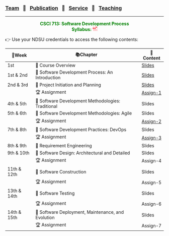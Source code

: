 ### [Team](stamlab.md) &nbsp;&nbsp;🌴&nbsp;&nbsp; [Publication](publications.md) &nbsp;&nbsp;🌴&nbsp;&nbsp; [Service](services.md) &nbsp;&nbsp;🌴&nbsp;&nbsp; [Teaching](teaching.md)
***
<style type="text/css">
.center{
  text-align:center; 
  display:block;
}
.centerImg {
  display: block;
  margin-left: 170px;  
}
</style>

<p class="center" style="color:green;">
<b>CSCI 713: Software Development Process</b> <br>
<b>Syllabus: <a href="teaching/syllabus/713SDP.pdf" target="_blank"><img src="assets/img/pdficon.png" width="15" height="15"></a></b> 
</p>
👉 Use your NDSU credentials to access the following contents:

| 📅Week      | 📚Chapter                                          | 📁Content                                                                                                                                 | 
|-------------|----------------------------------------------------|-------------------------------------------------------------------------------------------------------------------------------------------|
| 1st         | 🔖 Course Overview                                 | <a href="https://docs.google.com/presentation/d/1UIrjQ6yi5ytBJATXIjBz4rrx4p9TMpu-cjUzvg-jzFU/edit?usp=sharing" target="_blank">Slides</a> |
| 1st & 2nd   | 🔖 Software Development Process: An Introduction   | <a href="https://docs.google.com/presentation/d/1xmyOZ0OL-KlCqQTVQGVrmrPxFsoqG4HfLqyupNkMmoQ/edit?usp=sharing" target="_blank">Slides</a> |
| 2nd & 3rd   | 🔖 Project Initiation and Planning                 | <a href="https://docs.google.com/presentation/d/1O3vJXh2sZequb0sPPb8fLDvoYdnBtJjVMkkbo7ZFVxU/edit?usp=sharing" target="_blank">Slides</a> |
|             | 🏆 Assignment                                      | <a href="https://docs.google.com/document/d/13UyyI88Wv_f6qSsLirgPhHzEf0I-x4AbjXJQfnhpKfo/edit?usp=sharing" target="_blank">Assign-1</a>   |
| 4th & 5th   | 🔖 Software Development Methodologies: Traditional | Slides                                                                                                                                    |
| 5th & 6th   | 🔖 Software Development Methodologies: Agile       | Slides                                                                                                                                    |
|             | 🏆 Assignment                                      | <a href="https://docs.google.com/document/d/1SS7TylUzCdWzeD-bJ3L2bJbYnhgTCXQXoC_Une4jaq4/edit?usp=sharing" target="_blank">Assign-2</a>   |
| 7th & 8th   | 🔖 Software Development Practices: DevOps          | Slides                                                                                                                                    |
|             | 🏆 Assignment                                      | <a href="https://docs.google.com/document/d/10RDqB_cDXBDRXBktjIgtQ10PridGrLAvkyWMhSLs5lI/edit?usp=sharing" target="_blank">Assign-3</a>   |
| 8th & 9th   | 🔖 Requirement Engineering                         | Slides                                                                                                                                    |
| 9th & 10th  | 🔖 Software Design: Architectural and Detailed     | Slides                                                                                                                                    |
|             | 🏆 Assignment                                      | Assign-4                                                                                                                                  |
| 11th & 12th | 🔖 Software Construction                           | Slides                                                                                                                                    |
|             | 🏆 Assignment                                      | Assign-5                                                                                                                                  |
| 13th & 14th | 🔖 Software Testing                                | Slides                                                                                                                                    |
|             | 🏆 Assignment                                      | Assign-6                                                                                                                                  |
| 14th & 15th | 🔖 Software Deployment, Maintenance, and Evolution | Slides                                                                                                                                    |
|             | 🏆 Assignment                                      | Assign-7                                                                                                                                  |

